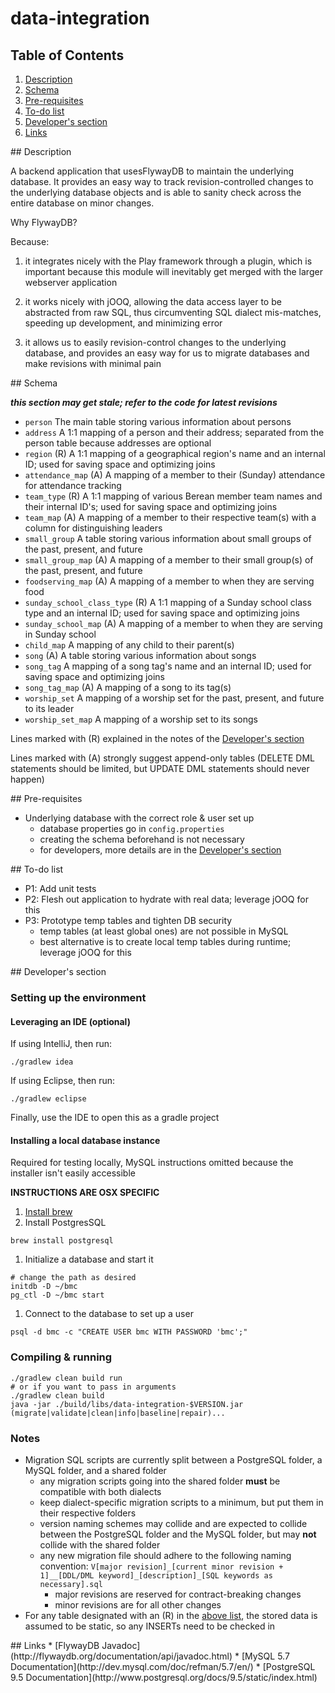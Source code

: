 # data-integration

## Table of Contents
1. [Description](#description)
1. [Schema](#schema)
1. [Pre-requisites](#pre_reqs)
1. [To-do list](#to_do)
1. [Developer's section](#dev_section)
1. [Links](#links)

<div id='description'/>
## Description

A backend application that usesFlywayDB to maintain the underlying database. It provides an easy way to track revision-controlled changes to the underlying database objects and is able to sanity check across the entire database on minor changes.

Why FlywayDB?

Because:

1. it integrates nicely with the Play framework through a plugin, which is important because this module will inevitably get merged with the larger webserver application

1. it works nicely with jOOQ, allowing the data access layer to be abstracted from raw SQL, thus circumventing SQL dialect mis-matches, speeding up development, and minimizing error
   
1. it allows us to easily revision-control changes to the underlying database, and provides an easy way for us to migrate databases and make revisions with minimal pain

<div id='schema'/>
## Schema

***this section may get stale; refer to the code for latest revisions***

* ```person```
  The main table storing various information about persons
* ```address```
  A 1:1 mapping of a person and their address; separated from the person table because addresses are optional
* ```region``` (R)
  A 1:1 mapping of a geographical region's name and an internal ID; used for saving space and optimizing joins
* ```attendance_map``` (A)
  A mapping of a member to their (Sunday) attendance for attendance tracking
* ```team_type``` (R)
  A 1:1 mapping of various Berean member team names and their internal ID's; used for saving space and optimizing joins
* ```team_map``` (A)
  A mapping of a member to their respective team(s) with a column for distinguishing leaders
* ```small_group```
  A table storing various information about small groups of the past, present, and future
* ```small_group_map``` (A)
  A mapping of a member to their small group(s) of the past, present, and future
* ```foodserving_map``` (A)
  A mapping of a member to when they are serving food
* ```sunday_school_class_type``` (R)
  A 1:1 mapping of a Sunday school class type and an internal ID; used for saving space and optimizing joins
* ```sunday_school_map``` (A)
  A mapping of a member to when they are serving in Sunday school
* ```child_map```
  A mapping of any child to their parent(s)
* ```song``` (A)
  A table storing various information about songs
* ```song_tag```
  A mapping of a song tag's name and an internal ID; used for saving space and optimizing joins
* ```song_tag_map``` (A)
  A mapping of a song to its tag(s)
* ```worship_set```
  A mapping of a worship set for the past, present, and future to its leader
* ```worship_set_map```
  A mapping of a worship set to its songs


Lines marked with (R) explained in the notes of the [Developer's section](#dev_section)

Lines marked with (A) strongly suggest append-only tables (DELETE DML statements should be limited, but UPDATE DML statements should never happen)

<div id='pre_reqs'/>
## Pre-requisites

* Underlying database with the correct role & user set up
    * database properties go in ```config.properties```
    * creating the schema beforehand is not necessary
    * for developers, more details are in the [Developer's section](#dev_section)

<div id='to_do'/>
## To-do list

* P1: Add unit tests
* P2: Flesh out application to hydrate with real data; leverage jOOQ for this
* P3: Prototype temp tables and tighten DB security
    * temp tables (at least global ones) are not possible in MySQL
    * best alternative is to create local temp tables during runtime; leverage jOOQ for this

<div id='dev_section'/>
## Developer's section

### Setting up the environment

#### Leveraging an IDE (optional)

If using IntelliJ, then run:
```shell
./gradlew idea
```
If using Eclipse, then run:
```shell
./gradlew eclipse
```
Finally, use the IDE to open this as a gradle project

#### Installing a local database instance

Required for testing locally, MySQL instructions omitted because the installer isn't easily accessible

**INSTRUCTIONS ARE OSX SPECIFIC**

1. [Install brew](http://brew.sh/)
1. Install PostgresSQL
```shell
brew install postgresql
```
1. Initialize a database and start it
```shell
# change the path as desired
initdb -D ~/bmc
pg_ctl -D ~/bmc start
```
1. Connect to the database to set up a user
```shell
psql -d bmc -c "CREATE USER bmc WITH PASSWORD 'bmc';"
```


### Compiling & running

```shell
./gradlew clean build run
# or if you want to pass in arguments
./gradlew clean build
java -jar ./build/libs/data-integration-$VERSION.jar (migrate|validate|clean|info|baseline|repair)...
```

### Notes

* Migration SQL scripts are currently split between a PostgreSQL folder, a MySQL folder, and a shared folder
    * any migration scripts going into the shared folder **must** be compatible with both dialects
    * keep dialect-specific migration scripts to a minimum, but put them in their respective folders
    * version naming schemes may collide and are expected to collide between the PostgreSQL folder and the MySQL folder, but may **not** collide with the shared folder
    * any new migration file should adhere to the following naming convention:
      ```V[major revision]_[current minor revision + 1]__[DDL/DML keyword]_[description]_[SQL keywords as necessary].sql```
        * major revisions are reserved for contract-breaking changes
        * minor revisions are for all other changes
* For any table designated with an (R) in the [above list](#schema), the stored data is assumed to be static, so any INSERTs need to be checked in

<div id='links'/>
## Links
* [FlywayDB Javadoc](http://flywaydb.org/documentation/api/javadoc.html)
* [MySQL 5.7 Documentation](http://dev.mysql.com/doc/refman/5.7/en/)
* [PostgreSQL 9.5 Documentation](http://www.postgresql.org/docs/9.5/static/index.html)

